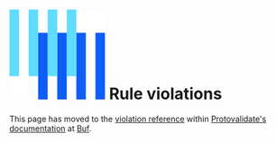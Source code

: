 # ![The Buf logo](https://raw.githubusercontent.com/bufbuild/protovalidate/main/.github/buf-logo.svg) Rule violations

This page has moved to the [violation reference][violation-reference] within [Protovalidate's documentation][protovalidate] at [Buf][buf].

[buf]: https://buf.build
[protovalidate]: https://buf.build/docs/protovalidate/overview/
[violation-reference]: https://buf.build/docs/reference/protovalidate/violations/
